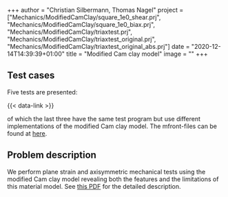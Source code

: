 +++
author = "Christian Silbermann, Thomas Nagel"
project = ["Mechanics/ModifiedCamClay/square_1e0_shear.prj",
           "Mechanics/ModifiedCamClay/square_1e0_biax.prj",
           "Mechanics/ModifiedCamClay/triaxtest.prj",
           "Mechanics/ModifiedCamClay/triaxtest_original.prj",
           "Mechanics/ModifiedCamClay/triaxtest_original_abs.prj"]
date = "2020-12-14T14:39:39+01:00"
title = "Modified Cam clay model"
image = ""
+++

## Test cases

Five tests are presented:

{{< data-link >}}

of which the last three have the same test program but use different implementations of the modified Cam clay model.
The mfront-files can be found at [here](https://gitlab.opengeosys.org/ogs/ogs/-/tree/master/MaterialLib/SolidModels/MFront).

## Problem description

We perform plane strain and axisymmetric mechanical tests using
the modified Cam clay model revealing both the features and
the limitations of this material model.
See [this PDF](ModifiedCamClay_report.pdf) for the detailed description.
